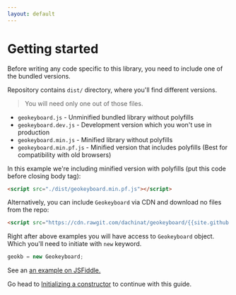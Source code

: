 ```yaml
---
layout: default
---
```


# Getting started

Before writing any code specific to this library, you need to include one of the bundled versions.

Repository contains `dist/` directory, where you'll find different versions.

> You will need only one out of those files.

* `geokeyboard.js` - Unminified bundled library without polyfills
* `geokeyboard.dev.js` - Development version which you won't use in production
* `geokeyboard.min.js` - Minified library without polyfills
* `geokeyboard.min.pf.js` - Minified version that includes polyfills (Best for compatibility with old browsers)

In this example we're including minified version with polyfills (put this code before closing body tag):

```html
<script src="./dist/geokeyboard.min.pf.js"></script>
```

Alternatively, you can include `Geokeyboard` via CDN and download no files from the repo:

```html
<script src="https://cdn.rawgit.com/dachinat/geokeyboard/{{site.github.build_revision}}/dist/geokeyboard.min.pf.js"></script>
```

Right after above examples you will have access to `Geokeyboard` object. Which you'll need to initiate with `new`
keyword.

```js
geokb = new Geokeyboard;
```

See an <a href="https://jsfiddle.net/dachinat/xwafbrvu/" target="_blank">an example on JSFiddle.</a>

Go head to <a href="{{site.baseurl}}/initializing.html">Initializing a constructor</a> to continue with this guide.